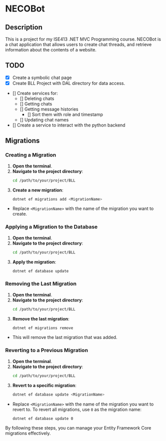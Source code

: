 # NECOBot

## Description
This is a project for my ISE413 .NET MVC Programming course.
NECOBot is a chat application that allows users to create chat threads, and retrieve information about the contents of a website.

## TODO
- [x] Create a symbolic chat page
- [x] Create BLL Project with DAL directory for data access.
- [] Create services for:
  - [] Deleting chats
  - [] Getting chats
  - [] Getting message histories
    - [] Sort them with role and timestamp
  - [] Updating chat names
- [] Create a service to interact with the python backend

## Migrations
### Creating a Migration
1. **Open the terminal**.
2. **Navigate to the project directory**:
    ```bash
    cd /path/to/your/project/BLL
    ```
3. **Create a new migration**:
    ```bash
    dotnet ef migrations add <MigrationName>
    ```
  - Replace `<MigrationName>` with the name of the migration you want to create.

### Applying a Migration to the Database
1. **Open the terminal**.
2. **Navigate to the project directory**:
    ```bash
    cd /path/to/your/project/BLL
    ```
3. **Apply the migration**:
    ```bash
    dotnet ef database update
    ```

### Removing the Last Migration
1. **Open the terminal**.
2. **Navigate to the project directory**:
    ```bash
    cd /path/to/your/project/BLL
    ```
3. **Remove the last migration**:
    ```bash
    dotnet ef migrations remove
    ```
  - This will remove the last migration that was added.

### Reverting to a Previous Migration
1. **Open the terminal**.
2. **Navigate to the project directory**:
    ```bash
    cd /path/to/your/project/BLL
    ```
3. **Revert to a specific migration**:
    ```bash
    dotnet ef database update <MigrationName>
    ```
  - Replace `<MigrationName>` with the name of the migration you want to revert to. To revert all migrations, use `0` as the migration name:
    ```bash
    dotnet ef database update 0
    ```

By following these steps, you can manage your Entity Framework Core migrations effectively.